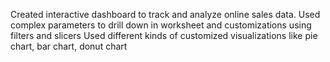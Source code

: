 Created interactive dashboard to track and analyze online sales data.
Used complex parameters to drill down in worksheet and customizations using filters and slicers
Used different kinds of customized visualizations like pie chart, bar chart, donut chart
